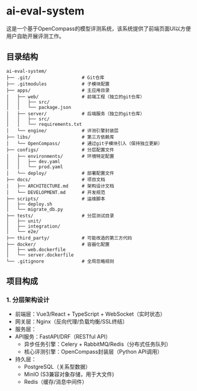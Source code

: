 # ai-eval-system
这是一个基于OpenCompass的模型评测系统，该系统提供了前端页面UI以方便用户自助开展评测工作。


## 目录结构
```
ai-eval-system/
├── .git/                   # Git仓库
├── .gitmodules             # 子模块配置
├── apps/                   # 主应用目录
│   ├── web/                # 前端工程（独立的git仓库）
│   │   ├── src/
│   │   └── package.json
│   ├── server/             # 后端服务（独立的git仓库）
│   │   ├── src/
│   │   └── requirements.txt
│   └── engine/             # 评测引擎封装层
├── libs/                   # 第三方依赖库
│   └── OpenCompass/        # 通过git子模块引入（保持独立更新）
├── configs/                # 分层配置文件
│   ├── environments/       # 环境特定配置
│   │   ├── dev.yaml
│   │   └── prod.yaml
│   └── deploy/             # 部署配置文件
├── docs/                   # 项目文档
│   ├── ARCHITECTURE.md     # 架构设计文档
│   └── DEVELOPMENT.md      # 开发规范
├── scripts/                # 运维脚本
│   ├── deploy.sh
│   └── migrate_db.py
├── tests/                  # 分层测试目录
│   ├── unit/
│   ├── integration/
│   └── e2e/
├── third_party/            # 可能改造的第三方代码
├── docker/                 # 容器化配置
│   ├── web.dockerfile
│   └── server.dockerfile
└── .gitignore              # 全局忽略规则
```

## 项目构成
### 1. 分层架构设计
- 前端层：Vue3/React + TypeScript + WebSocket（实时状态）
- 网关层：Nginx（反向代理/负载均衡/SSL终结）
- 服务层：
- API服务：FastAPI/DRF（RESTful API）
  - 异步任务引擎：Celery + RabbitMQ/Redis（分布式任务队列）
  - 核心评测引擎：OpenCompass封装层（Python API调用）
- 持久层：
  - PostgreSQL（关系型数据）
  - MinIO (S3兼容对象存储，用于大文件)
  - Redis（缓存/消息中间件）